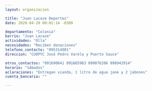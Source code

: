 ```yaml
---
layout: organizacion

title: "Juan Lacaze Deportes"
date: 2020-04-20 00:01:14 -0300

departamento: "Colonia"
barrio: "Juan Lacaze"
actividades: "Olla"
necesidades: "Reciben donaciones"
telefono_contacto: "095314901"
direccion: "CUOPYC José Pedro Varela y Puerto Sauce"

otros_contactos: "091690041 091685963 099076206 098942914"
horario: "Sábados"
aclaraciones: "Entregan vianda, 1 litro de agua jane y 2 jabones"
cuenta_bancaria: ""

---
```

